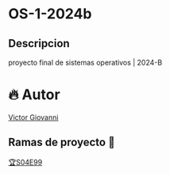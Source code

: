 <center><img scr="md/imagenes/banner_itgam.jpg" atl="Itgam banner">
</center>

# OS-1-2024b
## Descripcion
proyecto final de sistemas operativos | 2024-B

# 🔥 Autor 
[Victor Giovanni](https://github.com/Giovanni2202/OS-1-2024b.git)

## Ramas de proyecto 🌱 
[🏆S04E99](https://github.com/Giovanni2202/OS-1-2024b/tree/s04e99-processes-lab)
